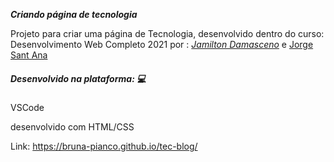 ***Criando página de tecnologia***

Projeto para criar uma página de Tecnologia, desenvolvido dentro do curso: Desenvolvimento Web Completo 2021 por : *[Jamilton Damasceno](https://www.udemy.com/user/jamiltondamasceno/)* e [Jorge Sant Ana](https://www.udemy.com/user/jorgetadeusantanasilva/)

##### *Desenvolvido na plataforma: :computer:*

VSCode

desenvolvido com HTML/CSS

Link: https://bruna-pianco.github.io/tec-blog/

